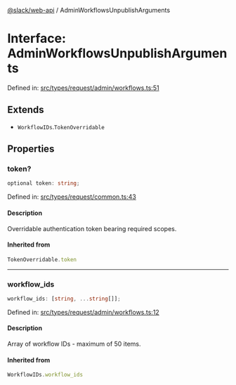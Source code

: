 [@slack/web-api](../index.md) / AdminWorkflowsUnpublishArguments

# Interface: AdminWorkflowsUnpublishArguments

Defined in: [src/types/request/admin/workflows.ts:51](https://github.com/slackapi/node-slack-sdk/blob/main/packages/web-api/src/types/request/admin/workflows.ts#L51)

## Extends

- `WorkflowIDs`.`TokenOverridable`

## Properties

### token?

```ts
optional token: string;
```

Defined in: [src/types/request/common.ts:43](https://github.com/slackapi/node-slack-sdk/blob/main/packages/web-api/src/types/request/common.ts#L43)

#### Description

Overridable authentication token bearing required scopes.

#### Inherited from

```ts
TokenOverridable.token
```

***

### workflow\_ids

```ts
workflow_ids: [string, ...string[]];
```

Defined in: [src/types/request/admin/workflows.ts:12](https://github.com/slackapi/node-slack-sdk/blob/main/packages/web-api/src/types/request/admin/workflows.ts#L12)

#### Description

Array of workflow IDs - maximum of 50 items.

#### Inherited from

```ts
WorkflowIDs.workflow_ids
```

